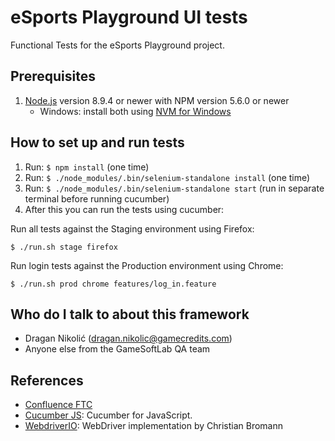 # eSports Playground UI tests #

Functional Tests for the eSports Playground project.

## Prerequisites ##

1. [Node.js](https://nodejs.org/) version 8.9.4 or newer with NPM version 5.6.0 or newer
    * Windows: install both using [NVM for Windows](https://github.com/coreybutler/nvm-windows)

## How to set up and run tests ##
1. Run: ```$ npm install``` (one time)
1. Run: ```$ ./node_modules/.bin/selenium-standalone install``` (one time)
1. Run: ```$ ./node_modules/.bin/selenium-standalone start``` (run in separate terminal before running cucumber)
1. After this you can run the tests using cucumber:

Run all tests against the Staging environment using Firefox:

    $ ./run.sh stage firefox

Run login tests against the Production environment using Chrome:

    $ ./run.sh prod chrome features/log_in.feature

## Who do I talk to about this framework ##

* Dragan Nikolić (dragan.nikolic@gamecredits.com)
* Anyone else from the GameSoftLab QA team

## References ##

* [Confluence FTC](https://gamecredits.atlassian.net/wiki/spaces/GP/pages/619315208/GNation+Profile+Functional+Test+Cases+FTC)
* [Cucumber JS](https://github.com/cucumber/cucumber-js): Cucumber for JavaScript.
* [WebdriverIO](http://webdriver.io/): WebDriver implementation by Christian Bromann
